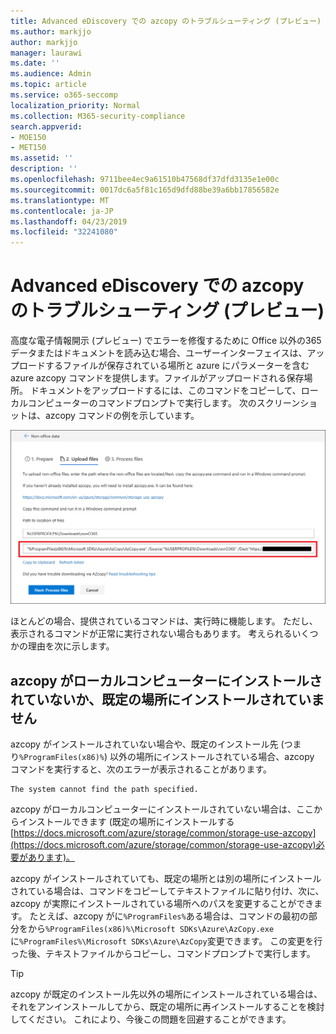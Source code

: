 ```yaml
---
title: Advanced eDiscovery での azcopy のトラブルシューティング (プレビュー)
ms.author: markjjo
author: markjjo
manager: laurawi
ms.date: ''
ms.audience: Admin
ms.topic: article
ms.service: o365-seccomp
localization_priority: Normal
ms.collection: M365-security-compliance
search.appverid:
- MOE150
- MET150
ms.assetid: ''
description: ''
ms.openlocfilehash: 9711bee4ec9a61510b47568df37dfd3135e1e00c
ms.sourcegitcommit: 0017dc6a5f81c165d9dfd88be39a6bb17856582e
ms.translationtype: MT
ms.contentlocale: ja-JP
ms.lasthandoff: 04/23/2019
ms.locfileid: "32241080"
---
```

# <a name="troubleshoot-azcopy-in-advanced-ediscovery-preview"></a>Advanced eDiscovery での azcopy のトラブルシューティング (プレビュー)

高度な電子情報開示 (プレビュー) でエラーを修復するために Office 以外の365データまたはドキュメントを読み込む場合、ユーザーインターフェイスは、アップロードするファイルが保存されている場所と azure にパラメーターを含む azure azcopy コマンドを提供します。ファイルがアップロードされる保存場所。 ドキュメントをアップロードするには、このコマンドをコピーして、ローカルコンピューターのコマンドプロンプトで実行します。  次のスクリーンショットは、azcopy コマンドの例を示しています。

![Office 365 以外のファイルをアップロードする](../media/46ba68f6-af11-4e70-bb91-5fc7973516e3.png)

ほとんどの場合、提供されているコマンドは、実行時に機能します。 ただし、表示されるコマンドが正常に実行されない場合もあります。 考えられるいくつかの理由を次に示します。

## <a name="azcopy-isnt-installed-on-the-local-computer-or-its-not-installed-in-the-default-location"></a>azcopy がローカルコンピューターにインストールされていないか、既定の場所にインストールされていません

azcopy がインストールされていない場合や、既定のインストール先 (つまり`%ProgramFiles(x86)%`) 以外の場所にインストールされている場合、azcopy コマンドを実行すると、次のエラーが表示されることがあります。

    The system cannot find the path specified.

azcopy がローカルコンピューターにインストールされていない場合は、ここからインストールできます (既定の場所にインストールする[https://docs.microsoft.com/azure/storage/common/storage-use-azcopy](https://docs.microsoft.com/azure/storage/common/storage-use-azcopy)必要があります)。


azcopy がインストールされていても、既定の場所とは別の場所にインストールされている場合は、コマンドをコピーしてテキストファイルに貼り付け、次に、azcopy が実際にインストールされている場所へのパスを変更することができます。 たとえば、azcopy がに`%ProgramFiles%`ある場合は、コマンドの最初の部分をから`%ProgramFiles(x86)%\Microsoft SDKs\Azure\AzCopy.exe`に`%ProgramFiles%\Microsoft SDKs\Azure\AzCopy`変更できます。 この変更を行った後、テキストファイルからコピーし、コマンドプロンプトで実行します。

> [!TIP]
> azcopy が既定のインストール先以外の場所にインストールされている場合は、それをアンインストールしてから、既定の場所に再インストールすることを検討してください。 これにより、今後この問題を回避することができます。